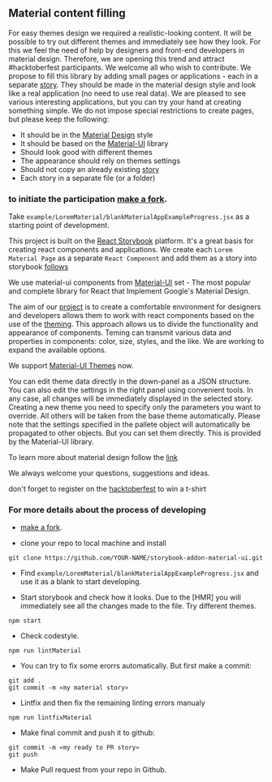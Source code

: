 
## Material content filling

For easy themes design we required a realistic-looking content. It will be possible to try out different themes and immediately see how they look. For this we feel the need of help by designers and front-end developers in material design. Therefore, we are opening this trend and attract #hacktoberfest participants. We welcome all who wish to contribute.
We propose to fill this library by adding small pages or applications - each in a separate [story](https://sm-react.github.io/storybook-addon-material-ui/?theme-ind=0&theme-sidebar=false&theme-full=false&selectedKind=Material%20App&selectedStory=Hactoberfest%20issues%3A&full=0&down=1&left=1&panelRight=0&downPanel=sm%2Fstorybook-addon-material-ui%2Fmaterial-panel). They should be made in the material design style and look like a real application (no need to use real data). We are pleased to see various interesting applications, but you can try your hand at creating something simple.
We do not impose special restrictions to create pages, but please keep the following:
- It should be in the [Material Design](https://material.google.com/) style
- It should be based on the [Material-UI](http://www.material-ui.com/#/) library
- Should look good with different themes
- The appearance should rely on themes settings
- Should not copy an already existing [story](https://sm-react.github.io/storybook-addon-material-ui)
- Each story in a separate file (or a folder)

### to initiate the participation [make a fork](https://github.com/sm-react/storybook-addon-material-ui/fork).
Take `example/LoremMaterial/blankMaterialAppExampleProgress.jsx` as a starting point of development.

This project is built on the [React Storybook](https://getstorybook.io/docs) platform. It's a great basis for creating react components and applications. We create each `Lorem Material Page` as a separate `React Compenent` and add them as a story into storybook [follows](https://github.com/sm-react/storybook-addon-material-ui/blob/master/example/stories/index.js#L48)

We use material-ui components from [Material-UI](http://www.material-ui.com/#/) set  - The most popular and complete library for React that Implement Google's Material Design.

The aim of our [project](https://github.com/sm-react/storybook-addon-material-ui) is to create a comfortable environment for designers and developers allows them to work with react components based on the use of the [theming](https://facebook.github.io/react/docs/context.html#passing-info-automatically-through-a-tree). This approach allows us to divide the functionality and appearance of components. Teming can transmit various data and properties in components: color, size, styles, and the like. We are working to expand the available options.

We support [Material-UI Themes](http://www.material-ui.com/#/customization/themes) now.

You can edit theme data directly in the down-panel as a JSON structure. You can also edit the settings in the right panel using convenient tools. In any case, all changes will be immediately displayed in the selected story. Creating a new theme you need to specify only the parameters you want to override. All others will be taken from the base theme automatically. Please note that the settings specified in the pallete object will automatically be propagated to other objects. But you can set them directly. This is provided by the Material-UI library.

To learn more about material design follow the [link](https://material.google.com/)

We always welcome your questions, suggestions and ideas.

don't forget to register on the [hacktoberfest]() to win a t-shirt

### For more details about the process of developing
- [make a fork]().

- clone your repo to local machine and install
```
git clone https://github.com/YOUR-NAME/storybook-addon-material-ui.git
```

- Find `example/LoremMaterial/blankMaterialAppExampleProgress.jsx` and use it as a blank to start developing.

- Start storybook and check how it looks. Due to the [HMR] you will immediately see all the changes made to the file. Try different themes.
```
npm start
```

- Check codestyle.
```
npm run lintMaterial
```

- You can try to fix some erorrs automatically. But first make a commit:
```
git add .
git commit -m «my material story»
```

- Lintfix and then fix the remaining linting errors manualy
```
npm run lintfixMaterial
```

- Make final commit and push it to github:
```
git commit -m «my ready to PR story»
git push

```
- Make  Pull request from your repo in Github.

